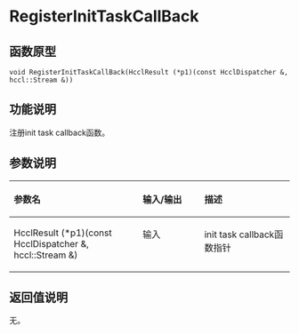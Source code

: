 # RegisterInitTaskCallBack 

## 函数原型<a name="zh-cn_topic_0000001966374597_section2620mcpsimp"></a>

```
void RegisterInitTaskCallBack(HcclResult (*p1)(const HcclDispatcher &, hccl::Stream &))
```

## 功能说明<a name="zh-cn_topic_0000001966374597_section2622mcpsimp"></a>

注册init task callback函数。

## 参数说明<a name="zh-cn_topic_0000001966374597_section2624mcpsimp"></a>

<a name="zh-cn_topic_0000001966374597_table2625mcpsimp"></a>
<table><thead align="left"><tr id="zh-cn_topic_0000001966374597_row2631mcpsimp"><th class="cellrowborder" valign="top" width="46%" id="mcps1.1.4.1.1"><p id="zh-cn_topic_0000001966374597_p2633mcpsimp"><a name="zh-cn_topic_0000001966374597_p2633mcpsimp"></a><a name="zh-cn_topic_0000001966374597_p2633mcpsimp"></a>参数名</p>
</th>
<th class="cellrowborder" valign="top" width="22%" id="mcps1.1.4.1.2"><p id="zh-cn_topic_0000001966374597_p2635mcpsimp"><a name="zh-cn_topic_0000001966374597_p2635mcpsimp"></a><a name="zh-cn_topic_0000001966374597_p2635mcpsimp"></a>输入/输出</p>
</th>
<th class="cellrowborder" valign="top" width="32%" id="mcps1.1.4.1.3"><p id="zh-cn_topic_0000001966374597_p2637mcpsimp"><a name="zh-cn_topic_0000001966374597_p2637mcpsimp"></a><a name="zh-cn_topic_0000001966374597_p2637mcpsimp"></a>描述</p>
</th>
</tr>
</thead>
<tbody><tr id="zh-cn_topic_0000001966374597_row2639mcpsimp"><td class="cellrowborder" valign="top" width="46%" headers="mcps1.1.4.1.1 "><p id="zh-cn_topic_0000001966374597_p671465712419"><a name="zh-cn_topic_0000001966374597_p671465712419"></a><a name="zh-cn_topic_0000001966374597_p671465712419"></a>HcclResult (*p1)(const HcclDispatcher &amp;, hccl::Stream &amp;)</p>
</td>
<td class="cellrowborder" valign="top" width="22%" headers="mcps1.1.4.1.2 "><p id="zh-cn_topic_0000001966374597_p2643mcpsimp"><a name="zh-cn_topic_0000001966374597_p2643mcpsimp"></a><a name="zh-cn_topic_0000001966374597_p2643mcpsimp"></a>输入</p>
</td>
<td class="cellrowborder" valign="top" width="32%" headers="mcps1.1.4.1.3 "><p id="zh-cn_topic_0000001966374597_p166816372514"><a name="zh-cn_topic_0000001966374597_p166816372514"></a><a name="zh-cn_topic_0000001966374597_p166816372514"></a>init task callback函数指针</p>
</td>
</tr>
</tbody>
</table>

## 返回值说明<a name="zh-cn_topic_0000001966374597_section2646mcpsimp"></a>

无。

